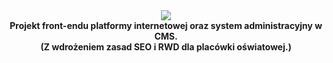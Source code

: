 <div align="center">
<img src="https://camo.githubusercontent.com/5e74c06c97ad00a2bf03f0e6cfa2f9a0c5cb931a0003cbf65821d21b872bf869/68747470733a2f2f692e696d6775722e636f6d2f6c544e74466c572e706e67">
<br>
</div>

<div align="center"><b>Projekt front-endu platformy internetowej oraz system administracyjny w CMS. <br>
(Z wdrożeniem zasad SEO i RWD dla placówki oświatowej.)</b></div>
